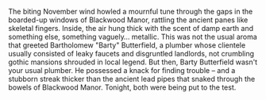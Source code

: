 The biting November wind howled a mournful tune through the gaps in the boarded-up windows of Blackwood Manor, rattling the ancient panes like skeletal fingers.  Inside, the air hung thick with the scent of damp earth and something else, something vaguely… metallic.  This was not the usual aroma that greeted Bartholomew "Barty" Butterfield, a plumber whose clientele usually consisted of leaky faucets and disgruntled landlords, not crumbling gothic mansions shrouded in local legend.  But then, Barty Butterfield wasn't your usual plumber.  He possessed a knack for finding trouble – and a stubborn streak thicker than the ancient lead pipes that snaked through the bowels of Blackwood Manor. Tonight, both were being put to the test.
